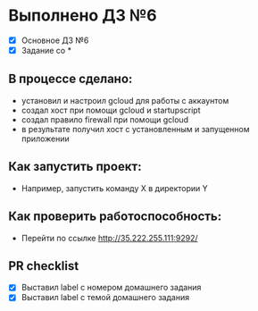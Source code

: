 # Выполнено ДЗ №6

 - [x] Основное ДЗ №6
 - [x] Задание со *

## В процессе сделано:
 - установил и настроил gcloud для работы с аккаунтом
 - создал хост при помощи gcloud и startupscript
 - создал правило firewall при помощи gcloud
 - в результате получил хост с установленным и запущенном приложении

## Как запустить проект:
 - Например, запустить команду X в директории Y

## Как проверить работоспособность:
 - Перейти по ссылке http://35.222.255.111:9292/

## PR checklist
 - [x] Выставил label с номером домашнего задания
 - [x] Выставил label с темой домашнего задания
